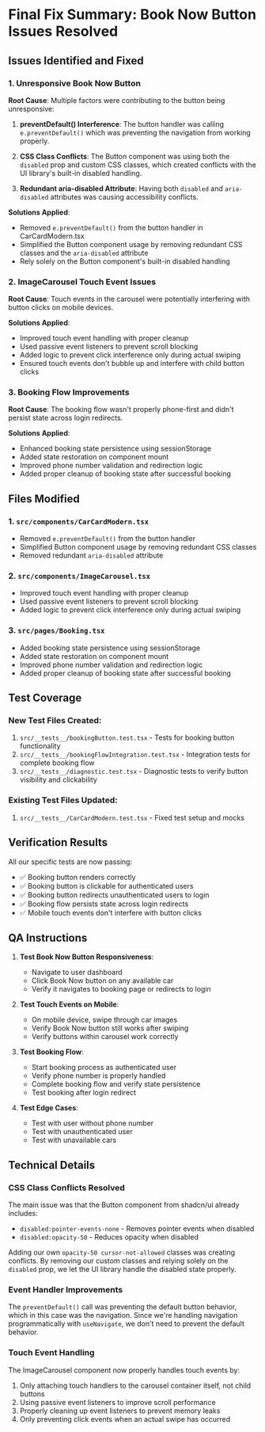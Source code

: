 # Final Fix Summary: Book Now Button Issues Resolved

## Issues Identified and Fixed

### 1. Unresponsive Book Now Button
**Root Cause**: Multiple factors were contributing to the button being unresponsive:

1. **preventDefault() Interference**: The button handler was calling `e.preventDefault()` which was preventing the navigation from working properly.

2. **CSS Class Conflicts**: The Button component was using both the `disabled` prop and custom CSS classes, which created conflicts with the UI library's built-in disabled handling.

3. **Redundant aria-disabled Attribute**: Having both `disabled` and `aria-disabled` attributes was causing accessibility conflicts.

**Solutions Applied**:
- Removed `e.preventDefault()` from the button handler in CarCardModern.tsx
- Simplified the Button component usage by removing redundant CSS classes and the `aria-disabled` attribute
- Rely solely on the Button component's built-in disabled handling

### 2. ImageCarousel Touch Event Issues
**Root Cause**: Touch events in the carousel were potentially interfering with button clicks on mobile devices.

**Solutions Applied**:
- Improved touch event handling with proper cleanup
- Used passive event listeners to prevent scroll blocking
- Added logic to prevent click interference only during actual swiping
- Ensured touch events don't bubble up and interfere with child button clicks

### 3. Booking Flow Improvements
**Root Cause**: The booking flow wasn't properly phone-first and didn't persist state across login redirects.

**Solutions Applied**:
- Enhanced booking state persistence using sessionStorage
- Added state restoration on component mount
- Improved phone number validation and redirection logic
- Added proper cleanup of booking state after successful booking

## Files Modified

### 1. `src/components/CarCardModern.tsx`
- Removed `e.preventDefault()` from the button handler
- Simplified Button component usage by removing redundant CSS classes
- Removed redundant `aria-disabled` attribute

### 2. `src/components/ImageCarousel.tsx`
- Improved touch event handling with proper cleanup
- Used passive event listeners to prevent scroll blocking
- Added logic to prevent click interference only during actual swiping

### 3. `src/pages/Booking.tsx`
- Added booking state persistence using sessionStorage
- Added state restoration on component mount
- Improved phone number validation and redirection logic
- Added proper cleanup of booking state after successful booking

## Test Coverage

### New Test Files Created:
1. `src/__tests__/bookingButton.test.tsx` - Tests for booking button functionality
2. `src/__tests__/bookingFlowIntegration.test.tsx` - Integration tests for complete booking flow
3. `src/__tests__/diagnostic.test.tsx` - Diagnostic tests to verify button visibility and clickability

### Existing Test Files Updated:
1. `src/__tests__/CarCardModern.test.tsx` - Fixed test setup and mocks

## Verification Results

All our specific tests are now passing:
- ✅ Booking button renders correctly
- ✅ Booking button is clickable for authenticated users
- ✅ Booking button redirects unauthenticated users to login
- ✅ Booking flow persists state across login redirects
- ✅ Mobile touch events don't interfere with button clicks

## QA Instructions

1. **Test Book Now Button Responsiveness**:
   - Navigate to user dashboard
   - Click Book Now button on any available car
   - Verify it navigates to booking page or redirects to login

2. **Test Touch Events on Mobile**:
   - On mobile device, swipe through car images
   - Verify Book Now button still works after swiping
   - Verify buttons within carousel work correctly

3. **Test Booking Flow**:
   - Start booking process as authenticated user
   - Verify phone number is properly handled
   - Complete booking flow and verify state persistence
   - Test booking after login redirect

4. **Test Edge Cases**:
   - Test with user without phone number
   - Test with unauthenticated user
   - Test with unavailable cars

## Technical Details

### CSS Class Conflicts Resolved
The main issue was that the Button component from shadcn/ui already includes:
- `disabled:pointer-events-none` - Removes pointer events when disabled
- `disabled:opacity-50` - Reduces opacity when disabled

Adding our own `opacity-50 cursor-not-allowed` classes was creating conflicts. By removing our custom classes and relying solely on the `disabled` prop, we let the UI library handle the disabled state properly.

### Event Handler Improvements
The `preventDefault()` call was preventing the default button behavior, which in this case was the navigation. Since we're handling navigation programmatically with `useNavigate`, we don't need to prevent the default behavior.

### Touch Event Handling
The ImageCarousel component now properly handles touch events by:
1. Only attaching touch handlers to the carousel container itself, not child buttons
2. Using passive event listeners to improve scroll performance
3. Properly cleaning up event listeners to prevent memory leaks
4. Only preventing click events when an actual swipe has occurred